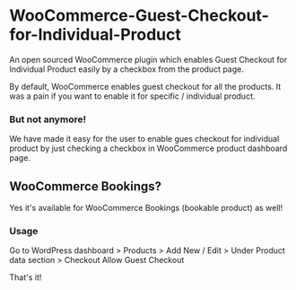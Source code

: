 # WooCommerce-Guest-Checkout-for-Individual-Product
An open sourced WooCommerce plugin which enables Guest Checkout for Individual Product easily by a checkbox from the product page.

By default, WooCommerce enables guest checkout for all the products. It was a pain if you want to enable it for specific / individual product. 

### But not anymore!
We have made it easy for the user to enable gues checkout for individual product by just checking a checkbox in WooCommerce product dashboard page.

## WooCommerce Bookings?
Yes it's available for WooCommerce Bookings (bookable product) as well!

### Usage

Go to WordPress dashboard > Products > Add New / Edit >  Under Product data section > Checkout  Allow Guest Checkout


That's it!


